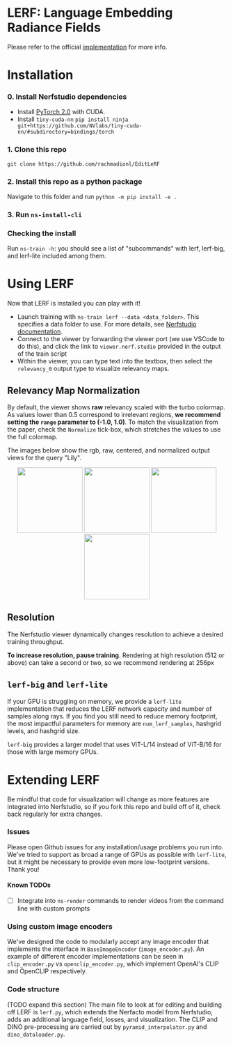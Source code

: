 <!-- # LERF: Language Embedded Radiance Fields
This is the official implementation for [LERF](https://lerf.io).


<div align='center'>
<img src="https://www.lerf.io/data/nerf_render.svg" height="230px">
</div> -->

# LERF: Language Embedding Radiance Fields
Please refer to the official [implementation](https://github.com/kerrj/lerf) for more info.

# Installation

### 0. Install Nerfstudio dependencies
- Install [PyTorch 2.0](https://pytorch.org/) with CUDA.
- Install `tiny-cuda-nn`
`pip install ninja git+https://github.com/NVlabs/tiny-cuda-nn/#subdirectory=bindings/torch`
### 1. Clone this repo
`git clone https://github.com/rachmadionl/EditLeRF`
### 2. Install this repo as a python package
Navigate to this folder and run `python -m pip install -e .`

### 3. Run `ns-install-cli`

### Checking the install
Run `ns-train -h`: you should see a list of "subcommands" with lerf, lerf-big, and lerf-lite included among them.

# Using LERF
Now that LERF is installed you can play with it! 

- Launch training with `ns-train lerf --data <data_folder>`. This specifies a data folder to use. For more details, see [Nerfstudio documentation](https://docs.nerf.studio/en/latest/quickstart/first_nerf.html). 
- Connect to the viewer by forwarding the viewer port (we use VSCode to do this), and click the link to `viewer.nerf.studio` provided in the output of the train script
- Within the viewer, you can type text into the textbox, then select the `relevancy_0` output type to visualize relevancy maps.

## Relevancy Map Normalization
By default, the viewer shows **raw** relevancy scaled with the turbo colormap. As values lower than 0.5 correspond to irrelevant regions, **we recommend setting the `range` parameter to (-1.0, 1.0)**. To match the visualization from the paper, check the `Normalize` tick-box, which stretches the values to use the full colormap.

The images below show the rgb, raw, centered, and normalized output views for the query "Lily".


<div align='center'>
<img src="readme_images/lily_rgb.jpg" width="150px">
<img src="readme_images/lily_raw.jpg" width="150px">
<img src="readme_images/lily_centered.jpg" width="150px">
<img src="readme_images/lily_normalized.jpg" width="150px">
</div>


## Resolution
The Nerfstudio viewer dynamically changes resolution to achieve a desired training throughput.

**To increase resolution, pause training**. Rendering at high resolution (512 or above) can take a second or two, so we recommend rendering at 256px
## `lerf-big` and `lerf-lite`
If your GPU is struggling on memory, we provide a `lerf-lite` implementation that reduces the LERF network capacity and number of samples along rays. If you find you still need to reduce memory footprint, the most impactful parameters for memory are `num_lerf_samples`, hashgrid levels, and hashgrid size.

`lerf-big` provides a larger model that uses ViT-L/14 instead of ViT-B/16 for those with large memory GPUs.

# Extending LERF
Be mindful that code for visualization will change as more features are integrated into Nerfstudio, so if you fork this repo and build off of it, check back regularly for extra changes.
### Issues
Please open Github issues for any installation/usage problems you run into. We've tried to support as broad a range of GPUs as possible with `lerf-lite`, but it might be necessary to provide even more low-footprint versions. Thank you!
#### Known TODOs
- [ ] Integrate into `ns-render` commands to render videos from the command line with custom prompts
### Using custom image encoders
We've designed the code to modularly accept any image encoder that implements the interface in `BaseImageEncoder` (`image_encoder.py`). An example of different encoder implementations can be seen in `clip_encoder.py` vs `openclip_encoder.py`, which implement OpenAI's CLIP and OpenCLIP respectively.
### Code structure
(TODO expand this section)
The main file to look at for editing and building off LERF is `lerf.py`, which extends the Nerfacto model from Nerfstudio, adds an additional language field, losses, and visualization. The CLIP and DINO pre-processing are carried out by `pyramid_interpolator.py` and `dino_dataloader.py`.

